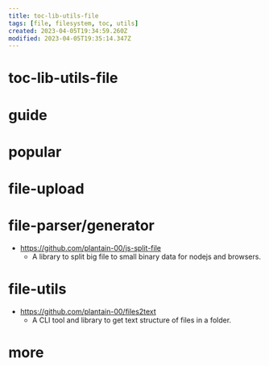 ```yaml
---
title: toc-lib-utils-file
tags: [file, filesystem, toc, utils]
created: 2023-04-05T19:34:59.260Z
modified: 2023-04-05T19:35:14.347Z
---
```


# toc-lib-utils-file

# guide

# popular

# file-upload

# file-parser/generator
- https://github.com/plantain-00/js-split-file
  - A library to split big file to small binary data for nodejs and browsers.
# file-utils
- https://github.com/plantain-00/files2text
  - A CLI tool and library to get text structure of files in a folder.
# more

